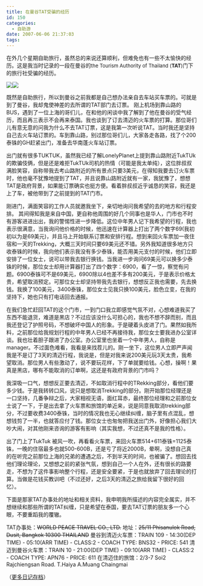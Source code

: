 ```yaml
---
title: 在曼谷TAT受骗的经历
id: 150
categories:
  - 自助游
date: 2007-06-06 21:37:03
tags:
---
```


在外几个星期自助旅行，虽然总的来说还算顺利，但难免也有一些不太愉快的经历。这是我当时记录的一段在曼谷的<font size="-1">the Tourism Authority of Thailand (**TAT**)</font>门下的旅行社受骗的经历。

![](http://www.zhaiduo.com/wp-content/data/dscf9446.JPG)![](http://www.zhaiduo.com/wp-content/data/dscf9445.JPG)

既然是自助旅行，所以到曼谷之前我都是自己想办法亲自去车站买车票的。可就是到了曼谷，我却鬼使神差的去所谓的TAT部门去订票。 刚上机场到靠山路的BUS，遇到了一位上海的哥们儿，在和他的闲谈中我了解到了他在曼谷的受气经历，而且再三表示不会再来泰国。我也谈到了订去清迈的火车票的打算。那位哥们儿有意无意的问我为什么不去TAT订票，这是我第一次听说TAT。当时我还是坚持自己去火车站订票的。车到靠山路，别过那位哥们儿，大家各走各路，找了个200泰铢的GH赶紧出门，准备去华南蓬火车站订票。

出门就有很多TUKTUK，虽然我已经了解LonelyPlanet上提到靠山路附近TukTUk的欺骗伎俩，但是还是难拒TukTUk司机的热情（可能是我太单纯），这位胖叔叔满脸笑容，自称带我去考山路附近的所有景点只要3美元，在得知我要去订火车票时，他也毫不犹豫地提到了TAT，并且说靠山路附近就有一家，我犹豫了，想想TAT是政府背景，如果能订票确实也挺方便。看着胖叔叔近乎诚恳的笑容，我还是上了车，被他带到了之前提到的TAT门市。

刚进门，满面笑容的工作人员就邀我坐下，亲切地询问我希望的去的地方和行程安排。 其间得知我是来自中国，更自称他周围的好几个同事也是华人，门市也不时有游客进进出出，我的警惕性进一步降低。这位中年男人记下我希望的行程，我也表示很满意，当我询问他价格的时候，他迅速在计算器上打出了两个数字69(我初初以为是69美元)，并且马上开始联系订票和安排行程。想到来回火车票加一夜住宿和一天的Trekking，大概三天时间只要69美元还不错。另外我知道很多地方只收泰铢的时候，我向他们表示我没有多少泰铢，能否用美元支付的时候，他们立即安排了一位女士，说可以带我去银行换钱。当我进一步询问69美元可以换多少泰铢的时候，那位女士却用计算器打出了四个数字：6900，看了一惊，察觉有问题。6900泰铢可不是69美元，6900除以4也差不多有200美元，于是表示价格太贵，希望取消预定。可那位女士却坚持带我先去银行，想想反正我也需要，先去换钱。我换了100美元，3400泰铢，那位女士见我只换100美元，脸色立变，在我的坚持下，她也只有打电话回去通报。

在我们急忙赶回TAT的这个门市，一到门口我立即感觉气氛不对，心想难道我买了东西不能退货，难道是黑店？不过应该没什么可担心的，我也不想不辞而别，而且我还登记了护照号码，不想破坏中国人的形象。于是硬着头皮进了门。果然如我所料，之前那位给我规划行程的中年男人已经不再接待我，那位女士要我进办公室详谈。我也壮着胆子跟进了办公室。办公室里也坐着一个中年男人，自称是manager。不过面色难看，我看是来找茬儿的。刚一坐下，这位男人立即严声闻我是不是订了3天的清迈行程，我说是，但是对我来说200美元玩3天太贵，我希望取消。那位男人有些激动了，说不要玩花样，下了单就要给钱。心想，操啊！果真是黑店，哪有不能取消的订单啊，这还是有政府背景的门市吗？

我深吸一口气，想想反正要去清迈，不如取消行程中的TRekking部分，看他们要多少钱。于是我转转口风，说只是想取消Trekking的部分。刚开始那位经理还是一口坚持，几番争辩之后，大家相视无语，面红耳赤，最终那位经理和之前那位女士说了一下，于是出去拿了火车票和旅馆的单近来，说是同意我取消trekking部分，不过要收费3400泰铢，当时的情况我也无心继续纠缠，脑子里有点混乱，想想钱剪了一半，也就答应付了钱。那位女士也匆匆把我送出门外，好像担心我们大吵大闹，对其他刚来咨询的游客有影响（其实我想，不过还真不是我的性格）。

出了门上了TukTuk 被风一吹，再看看火车票，来回火车票514+611泰铢=1125泰铢，一晚的住宿最多也就500-600B，还是亏了将近2000B，晕啊，没想自己真的在听完之前那位上海的兄弟的遭遇之后，不到半天的时间，也被骗了。想回去找他们理论理论，又想想之前的紧张气氛，想到自己一个人在外，还有很长的路要走，不想为了这件事影响整个行程，还是安全要紧，于是也就放弃了回去理论的打算。当做是花钱买教训吧（不过还好，之后3天的清迈之旅给我留下很好的回忆）。

下面是那家TAT办事处的地址和相关资料，我申明我所描述的内容完全属实，并不想继续和那些所谓的TAT纠缠，只是希望在泰国，要去TAT订票的朋友多一个心眼，不要重蹈我的覆辙。

TAT办事处：<strike>WORLD PEACE TRAVEL CO., LTD.</strike>
地址：<strike>25/11 Phisanulok Road, Dusit, Bangkok 10300 THAILAND</strike>
曼谷到清迈火车票：TRAIN 109 - 14:30(DEP TIME) - 05:10(ARR TIME) - CLASS:2 - COACH TYPE: BNS32 - PRICE: 541
清迈到曼谷火车票：TRAIN 10 - 21:00(DEP TIME) - 09:10(ARR TIME) - CLASS:2 - COACH TYPE: APN76 - PRICE: 611
在清迈住的旅馆：2/3-7 Soi2 Rajchiengsan Road. T.Haiya A.Muang Chaingmai

（[更多日记存档](http://www.zhaiduo.com//?page_id=153 "四国游日记存档")）